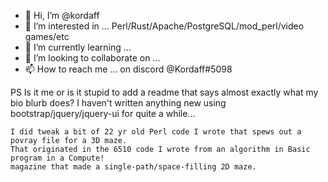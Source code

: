 - 👋 Hi, I’m @kordaff
- 👀 I’m interested in ... Perl/Rust/Apache/PostgreSQL/mod_perl/video games/etc
- 🌱 I’m currently learning ...
- 💞️ I’m looking to collaborate on ...
- 📫 How to reach me ... on discord @Kordaff#5098

<!---
kordaff/kordaff is a ✨ special ✨ repository because its `README.md` (this file) appears on your GitHub profile.
You can click the Preview link to take a look at your changes.
--->

PS  Is it me or is it stupid to add a readme that says almost exactly what my bio blurb does?
    I haven't written anything new using bootstrap/jquery/jquery-ui for quite a while...
    
    I did tweak a bit of 22 yr old Perl code I wrote that spews out a povray file for a 3D maze.
    That originated in the 6510 code I wrote from an algorithm in Basic program in a Compute!
    magazine that made a single-path/space-filling 2D maze.  
